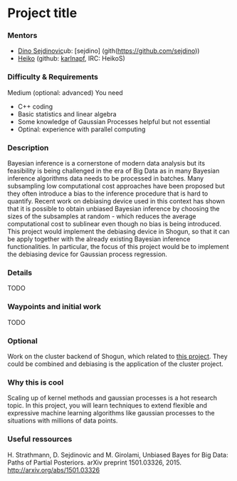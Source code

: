 # Project title

### Mentors
 * [Dino Sejdinovic](http://www.csml.ucl.ac.uk/people/sejdinovic)ub: [sejdino] (gith(https://github.com/sejdino))
 * [Heiko](Heiko%20Strathmann) (github: [karlnapf](https://github.com/karlnapf), IRC: HeikoS)

### Difficulty & Requirements
Medium (optional: advanced)
You need
 * C++ coding
 * Basic statistics and linear algebra
 * Some knowledge of Gaussian Processes helpful but not essential
 * Optinal: experience with parallel computing

### Description
Bayesian inference is a cornerstone of modern data analysis but its feasibility is being challenged in the era of Big Data as in many Bayesian inference algorithms data needs to be processed in batches. Many subsampling low computational cost approaches have been proposed but they often introduce a bias to the inference procedure that is hard to quantify. Recent work on debiasing device used in this context has shown that it is possible to obtain unbiased Bayesian inference by choosing the sizes of the subsamples at random - which reduces the average computational cost to sublinear even though no bias is being introduced. This project would implement the debiasing device in Shogun, so that it can be apply together with the already existing Bayesian inference functionalities. In particular, the focus of this project would be to implement the debiasing device for Gaussian process regression.


### Details
TODO

### Waypoints and initial work
TODO

### Optional
Work on the cluster backend of Shogun, which related to [this project](GSoC_2015_cluster_shogun). They could be combined and debiasing is the application of the cluster project.

### Why this is cool
Scaling up of kernel methods and gaussian processes is a hot research topic. In this project, you will learn techniques to extend flexible and expressive machine learning algorithms like gaussian processes to the situations with millions of data points.

### Useful ressources
H. Strathmann, D. Sejdinovic and M. Girolami, Unbiased Bayes for Big Data: Paths of Partial Posteriors. 
arXiv preprint 1501.03326, 2015. http://arxiv.org/abs/1501.03326